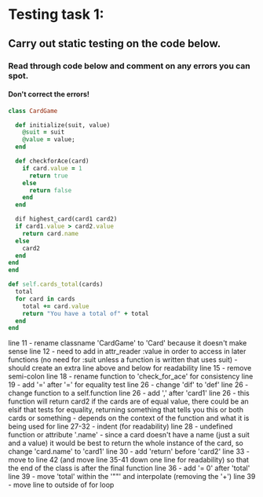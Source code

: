 # Testing task 1:

## Carry out static testing on the code below.

### Read through code below and comment on any errors you can spot.

#### Don't correct the errors!


```ruby
class CardGame

  def initialize(suit, value)
    @suit = suit
    @value = value;
  end

  def checkforAce(card)
    if card.value = 1
      return true
    else
      return false
    end
  end

  dif highest_card(card1 card2)
  if card1.value > card2.value
    return card.name
  else
    card2
  end
end
end

def self.cards_total(cards)
  total
  for card in cards
    total += card.value
    return "You have a total of" + total
  end
end

```

line 11 - rename classname 'CardGame' to 'Card' because it doesn't make sense
line 12 - need to add in attr_reader :value in order to access in later functions (no need for :suit unless a function is written that uses suit) - should create an extra line above and below for readability
line 15 - remove semi-colon
line 18 - rename function to 'check_for_ace' for consistency
line 19 - add '=' after '=' for equality test
line 26 - change 'dif' to 'def'
line 26 - change function to a self.function
line 26 - add ',' after 'card1'
line 26 - this function will return card2 if the cards are of equal value, there could be an elsif that tests for equality, returning something that tells you this or both cards or something - depends on the context of the function and what it is being used for
line 27-32 - indent (for readability)
line 28 - undefined function or attribute '.name' - since a card doesn't have a name (just a suit and a value) it would be best to return the whole instance of the card, so change 'card.name' to 'card1'
line 30 - add 'return' before 'card2'
line 33 - move to line 42 (and move line 35-41 down one line for readability) so that the end of the class is after the final function
line 36 - add '= 0' after 'total'
line 39 - move 'total' within the '""' and interpolate (removing the '+')
line 39 - move line to outside of for loop
